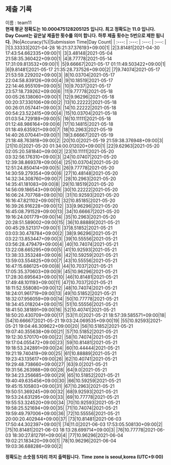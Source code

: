 


  
## 제출 기록  
이름 : team11  
**현재 평균 정확도는 10.000475128205125 입니다. 최고 정확도는 11.0 입니다.**  
**Day Count는 같은날 제출한 횟수를 의미 합니다. 하루 제출 횟수는 5번으로 제한 됩니다.**
|No|Accuracy(%)|Submission Time|Day Count|
| :---: | :---: | :---: | :---: |
|1|3.33333|2021-04-28 16:21:37.376193+09:00|1|
|2|3.81481|2021-04-30 17:43:54.662335+09:00|1|
|3|3.48148|2021-05-04 21:58:35.360422+09:00|1|
|4|8.77778|2021-05-14 17:31:09.813532+09:00|1|
|5|9.66667|2021-05-17 01:11:49.503422+09:00|1|
|6|9.81481|2021-05-17 21:35:28.737526+09:00|2|
|7|9.74074|2021-05-17 21:53:59.229202+09:00|3|
|8|10.03704|2021-05-17 22:04:58.839126+09:00|4|
|9|10.18519|2021-05-17 22:14:46.955109+09:00|5|
|10|9.7037|2021-05-17 23:57:18.739262+09:00|6|
|11|9.77778|2021-05-18 00:05:26.138060+09:00|1|
|12|9.96296|2021-05-18 00:20:37.330106+09:00|2|
|13|10.22222|2021-05-18 00:26:01.057441+09:00|3|
|14|10.22222|2021-05-18 00:54:23.522415+09:00|4|
|15|10.03704|2021-05-18 01:03:54.729189+09:00|5|
|16|10.11111|2021-05-18 01:12:48.986164+09:00|6|
|17|10.14815|2021-05-18 01:18:49.635921+09:00|7|
|18|10.2963|2021-05-19 14:40:26.070441+09:00|1|
|19|3.66667|2021-05-19 21:18:48.763818+09:00|2|
|20|10.0|2021-05-19 21:59:38.376948+09:00|3|
|21|10.0|2021-05-20 01:34:00.012020+09:00|1|
|22|9.62963|2021-05-20 02:05:20.581840+09:00|2|
|23|10.11111|2021-05-20 03:32:56.176310+09:00|3|
|24|10.07407|2021-05-20 12:39:38.869378+09:00|4|
|25|10.03704|2021-05-20 12:51:24.850414+09:00|5|
|26|9.77778|2021-05-20 14:30:59.279354+09:00|6|
|27|10.48148|2021-05-20 14:32:34.308760+09:00|7|
|28|10.2963|2021-05-20 14:35:41.181083+09:00|8|
|29|10.18519|2021-05-20 14:56:09.186543+09:00|9|
|30|10.22222|2021-05-20 16:06:24.707768+09:00|10|
|31|10.92593|2021-05-20 16:16:47.821102+09:00|11|
|32|10.85185|2021-05-20 16:39:26.916228+09:00|12|
|33|9.96296|2021-05-20 16:45:08.791529+09:00|13|
|34|10.66667|2021-05-20 19:16:24.001779+09:00|14|
|35|10.2963|2021-05-20 20:28:51.589002+09:00|15|
|36|10.88889|2021-05-21 00:45:29.521317+09:00|1|
|37|8.51852|2021-05-21 03:03:30.478784+09:00|2|
|38|9.96296|2021-05-21 03:22:13.853447+09:00|3|
|39|10.55556|2021-05-21 03:56:28.479479+09:00|4|
|40|10.74074|2021-05-21 13:22:08.665295+09:00|5|
|41|10.92593|2021-05-21 13:38:33.353248+09:00|6|
|42|10.59259|2021-05-21 13:59:03.554825+09:00|7|
|43|10.55556|2021-05-21 16:47:15.686125+09:00|8|
|44|10.7037|2021-05-21 17:05:35.370603+09:00|9|
|45|10.96296|2021-05-21 17:28:30.695643+09:00|10|
|46|10.81481|2021-05-21 17:49:48.101193+09:00|11|
|47|10.7037|2021-05-21 18:11:52.558080+09:00|12|
|48|10.74074|2021-05-21 18:24:01.961719+09:00|13|
|49|10.51852|2021-05-21 18:32:07.956059+09:00|14|
|50|10.77778|2021-05-21 18:34:45.018204+09:00|15|
|51|10.55556|2021-05-21 18:41:50.381891+09:00|16|
|52|10.40741|2021-05-21 18:50:20.430709+09:00|17|
|53|11.0|2021-05-21 18:57:39.585571+09:00|18|
|54|10.66667|2021-05-21 19:03:24.069535+09:00|19|
|55|10.92593|2021-05-21 19:04:46.309622+09:00|20|
|56|10.51852|2021-05-21 19:07:40.355638+09:00|21|
|57|10.51852|2021-05-21 19:12:30.570170+09:00|22|
|58|10.74074|2021-05-21 19:17:04.055472+09:00|23|
|59|10.81481|2021-05-21 19:18:53.242891+09:00|24|
|60|10.44444|2021-05-21 19:21:19.740419+09:00|25|
|61|10.88889|2021-05-21 19:23:43.135617+09:00|26|
|62|10.40741|2021-05-21 19:29:48.738660+09:00|27|
|63|9.0|2021-05-21 19:31:56.263988+09:00|28|
|64|9.0|2021-05-21 19:34:23.256685+09:00|29|
|65|10.51852|2021-05-21 19:40:49.635456+09:00|30|
|66|10.59259|2021-05-21 19:45:15.105803+09:00|31|
|67|10.2963|2021-05-21 19:50:51.369245+09:00|32|
|68|9.92593|2021-05-21 19:53:24.631295+09:00|33|
|69|10.77778|2021-05-21 19:55:53.324520+09:00|34|
|70|10.92593|2021-05-21 19:58:25.521694+09:00|35|
|71|10.74074|2021-05-21 19:59:49.797006+09:00|36|
|72|10.55556|2021-05-21 20:00:20.402944+09:00|37|
|73|10.81481|2021-06-03 17:50:44.302397+09:00|1|
|74|11.0|2021-06-03 17:53:05.508130+09:00|2|
|75|10.81481|2021-06-03 18:13:28.699714+09:00|3|
|76|10.77778|2021-06-03 18:30:27.812791+09:00|4|
|77|10.96296|2021-06-04 19:02:21.183420+09:00|1|
|78|10.96296|2021-06-04 19:03:36.688286+09:00|2|


**정확도는 소숫점 5자리 까지 출력됩니다.**
**Time zone is seoul,korea (UTC+9:00)**
